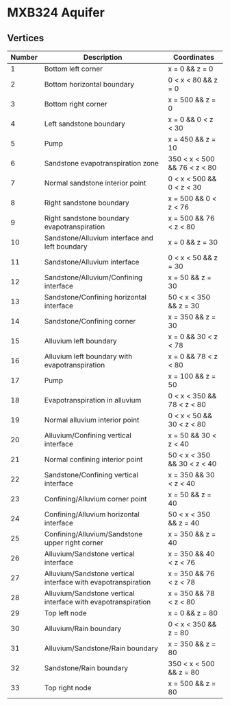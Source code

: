 # MXB324 Aquifer

## Vertices

Number | Description | Coordinates
------ | ----------- | -----------
1 | Bottom left corner | x = 0 && z = 0
2 | Bottom horizontal boundary | 0 < x < 80 && z = 0
3 | Bottom right corner | x = 500 && z = 0
4 | Left sandstone boundary | x = 0 && 0 < z < 30
5 | Pump | x = 450 && z = 10
6 | Sandstone evapotranspiration zone | 350 < x < 500 && 76 < z < 80
7 | Normal sandstone interior point | 0 < x < 500 && 0 < z < 30 || 350 < x < 500 && 30 < z < 80
8 | Right sandstone boundary | x = 500 && 0 < z < 76
9 | Right sandstone boundary evapotranspiration | x = 500 && 76 < z < 80
10 | Sandstone/Alluvium interface and left boundary | x = 0 && z = 30
11 | Sandstone/Alluvium interface | 0 < x < 50 && z = 30
12 | Sandstone/Alluvium/Confining interface | x = 50 && z = 30
13 | Sandstone/Confining horizontal interface | 50 < x < 350 && z = 30
14 | Sandstone/Confining corner | x = 350 && z = 30
15 | Alluvium left boundary | x = 0 && 30 < z < 78
16 | Alluvium left boundary with evapotranspiration | x = 0 && 78 < z < 80
17 | Pump | x = 100 && z = 50
18 | Evapotranspiration in alluvium | 0 < x < 350 && 78 < z < 80
19 | Normal alluvium interior point | 0 < x < 50 && 30 < z < 80 || 0 < x < 350 && 40 < z < 80
20 | Alluvium/Confining vertical interface | x = 50 && 30 < z < 40
21 | Normal confining interior point | 50 < x < 350 && 30 < z < 40
22 | Sandstone/Confining vertical interface | x = 350 && 30 < z < 40
23 | Confining/Alluvium corner point | x = 50 && z = 40
24 | Confining/Alluvium horizontal interface | 50 < x < 350 && z = 40
25 | Confining/Alluvium/Sandstone upper right corner | x = 350 && z = 40
26 | Alluvium/Sandstone vertical interface | x = 350 && 40 < z < 76
27 | Alluvium/Sandstone vertical interface with evapotranspiration | x = 350 && 76 < z < 78
28 | Alluvium/Sandstone vertical interface with evapotranspiration | x = 350 && 78 < z < 80
29 | Top left node | x = 0 && z = 80
30 | Alluvium/Rain boundary | 0 < x < 350 && z = 80
31 | Alluvium/Sandstone/Rain boundary | x = 350 && z = 80
32 | Sandstone/Rain boundary | 350 < x < 500 && z = 80
33 | Top right node | x = 500 && z = 80

